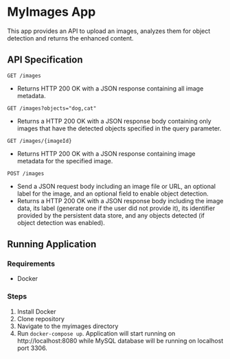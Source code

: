 # MyImages App
This app provides an API to upload an images, analyzes them for object detection and returns the enhanced content.

## API Specification
```GET /images```
- Returns HTTP 200 OK with a JSON response containing all image metadata. 

```GET /images?objects="dog,cat"```
- Returns a HTTP 200 OK with a JSON response body containing only images that have
the detected objects specified in the query parameter.

```GET /images/{imageId}```
- Returns HTTP 200 OK with a JSON response containing image metadata for the
specified image.

```POST /images```
- Send a JSON request body including an image file or URL, an optional label for the
image, and an optional field to enable object detection.
- Returns a HTTP 200 OK with a JSON response body including the image data, its label
(generate one if the user did not provide it), its identifier provided by the persistent data
store, and any objects detected (if object detection was enabled).

## Running Application
### Requirements
- Docker
### Steps
1. Install Docker
2. Clone repository
3. Navigate to the myimages directory
4. Run ```docker-compose up```. Application will start running on http://localhost:8080 while MySQL database will be running on localhost port 3306.  